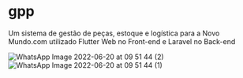 
# gpp

Um sistema de gestão de peças, estoque e logística para a Novo Mundo.com utilizado Flutter Web no Front-end e Laravel no Back-end

![WhatsApp Image 2022-06-20 at 09 51 44 (2)](https://user-images.githubusercontent.com/32520465/178559454-ba18c848-86ba-4ea1-ac2b-a226e9f4b931.jpeg)
![WhatsApp Image 2022-06-20 at 09 51 44 (1)](https://user-images.githubusercontent.com/32520465/178559460-227d7f97-c334-4be9-be89-b9a306b6ad41.jpeg)
